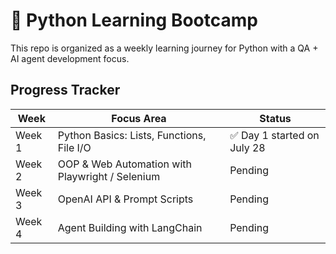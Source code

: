 # 🐍 Python Learning Bootcamp

This repo is organized as a weekly learning journey for Python with a QA + AI agent development focus.

## Progress Tracker

| Week   | Focus Area                         | Status      |
|--------|------------------------------------|-------------|
| Week 1 | Python Basics: Lists, Functions, File I/O | ✅ Day 1 started on July 28 |
| Week 2 | OOP & Web Automation with Playwright / Selenium | Pending     |
| Week 3 | OpenAI API & Prompt Scripts        | Pending     |
| Week 4 | Agent Building with LangChain      | Pending     |
